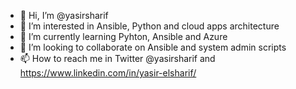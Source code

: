 - 👋 Hi, I’m @yasirsharif
- 👀 I’m interested in Ansible, Python and cloud apps architecture
- 🌱 I’m currently learning Pyhton, Ansible and Azure
- 💞️ I’m looking to collaborate on Ansible and system admin scripts
- 📫 How to reach me in Twitter @yasirsharif and https://www.linkedin.com/in/yasir-elsharif/

<!---
yasirsharif/yasirsharif is a ✨ special ✨ repository because its `README.md` (this file) appears on your GitHub profile.
You can click the Preview link to take a look at your changes.
--->

